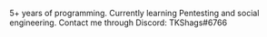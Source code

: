 5+ years of programming.
 Currently learning Pentesting and social engineering.
 Contact me through
 Discord: TKShags#6766
 

<!---
TKTroll/TKTroll is a ✨ special ✨ repository because its `README.md` (this file) appears on your GitHub profile.
You can click the Preview link to take a look at your changes.
--->
